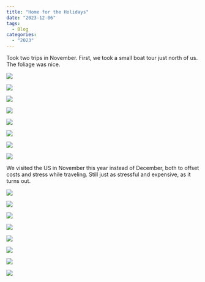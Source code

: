 ```yaml
---
title: "Home for the Holidays"
date: "2023-12-06"
tags: 
  - Blog
categories: 
  - "2023"
---
```


Took two trips in November. First, we took a small boat tour just north of us. The foliage was nice.

![](images/DSCF8395.jpg)

![](images/DSCF8617.jpg)

![](images/DSCF8728.jpg)

![](images/DSCF8828.jpg)

![](images/DSCF8862.jpg)

![](images/DSCF8925.jpg)

![](images/DSCF9041.jpg)

![](images/DSCF9105.jpg)

We visited the US in November this year instead of December, both to offset costs and stress while traveling. Still just as stressful and expensive, as it turns out.

![](images/DSCF0080.jpg)

![](images/DSCF0094.jpg)

![](images/DSCF0152.jpg)

![](images/DSCF9213.jpg)

![](images/DSCF9222.jpg)

![](images/DSCF9263.jpg)

![](images/DSCF9573.jpg)

![](images/DSCF9659.jpg)
